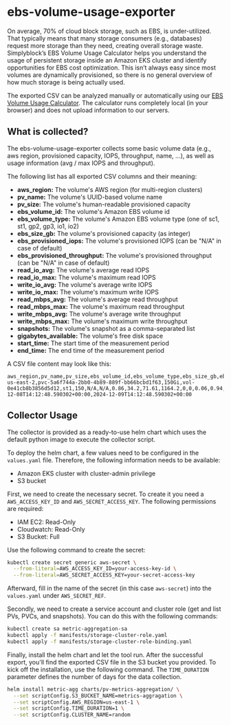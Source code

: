# ebs-volume-usage-exporter
On average, 70% of cloud block storage, such as EBS, is under-utilized. That typically means that many storage consumers (e.g., databases) request more storage than they need, creating overall storage waste. Simplyblock’s EBS Volume Usage Calculator helps you understand the usage of persistent storage inside an Amazon EKS cluster and identify opportunities for EBS cost optimization. This isn’t always easy since most volumes are dynamically provisioned, so there is no general overview of how much storage is being actually used.

The exported CSV can be analyzed manually or automatically using our [EBS Volume Usage Calculator](https://www.simplyblock.io/ebs-volume-usage-calculator/). The calculator runs completely local (in your browser) and does not upload information to our servers.

## What is collected?

The ebs-volume-usage-exporter collects some basic volume data (e.g., aws region, provisioned capacity, IOPS, throughput, name, ...), as well as usage information (avg / max IOPS and throughput).

The following list has all exported CSV columns and their meaning:
- **aws_region:** The volume's AWS region (for multi-region clusters)
- **pv_name:** The volume's UUID-based volume name
- **pv_size:** The volume's human-readable provisioned capacity
- **ebs_volume_id:** The volume's Amazon EBS volume id
- **ebs_volume_type:** The volume's Amazon EBS volume type (one of sc1, st1, gp2, gp3, io1, io2)
- **ebs_size_gb:** The volume's provisioned capacity (as integer)
- **ebs_provisioned_iops:** The volume's provisioned IOPS (can be "N/A" in case of default)
- **ebs_provisioned_throughput:** The volume's provisioned throughput (can be "N/A" in case of default)
- **read_io_avg:** The volume's average read IOPS
- **read_io_max:** The volume's maximum read IOPS
- **write_io_avg:** The volume's average write IOPS
- **write_io_max:** The volume's maximum write IOPS
- **read_mbps_avg:** The volume's average read throughput
- **read_mbps_max:** The volume's maximum read throughput
- **write_mbps_avg:** The volume's average write throughput
- **write_mbps_max:** The volume's maximum write throughput
- **snapshots:** The volume's snapshot as a comma-separated list
- **gigabytes_available:** The volume's free disk space
- **start_time:** The start time of the measurement period
- **end_time:** The end time of the measurement period

A CSV file content may look like this:
```csv
aws_region,pv_name,pv_size,ebs_volume_id,ebs_volume_type,ebs_size_gb,ebs_provisioned_iops,ebs_provisioned_throughput,read_io_avg,read_io_max,write_io_avg,write_io_max,read_mbps_avg,read_mbps_max,write_mbps_avg,write_mbps_max,snapshots,gigabytes_available,start_time,end_time
us-east-2,pvc-5a6f744a-2bb0-4b89-889f-bb66bcbd1f63,150Gi,vol-0e41cb8b3856d5d12,st1,150,N/A,N/A,0.86,34.2,71.61,1164.2,0,0,0.06,0.94,,146.57,2024-12-08T14:12:48.590302+00:00,2024-12-09T14:12:48.590302+00:00
```


## Collector Usage

The collector is provided as a ready-to-use helm chart which uses the default python image to execute the collector script.

To deploy the helm chart, a few values need to be configured in the `values.yaml` file. Therefore, the following information needs to be available:

  - Amazon EKS cluster with cluster-admin privilege
  - S3 bucket

First, we need to create the necessary secret. To create it you need a `AWS_ACCESS_KEY_ID` and `AWS_SECRET_ACCESS_KEY`. The following permissions are required:

- IAM EC2: Read-Only
- Cloudwatch: Read-Only
- S3 Bucket: Full

Use the following command to create the secret:

```bash
kubectl create secret generic aws-secret \
  --from-literal=AWS_ACCESS_KEY_ID=your-access-key-id \
  --from-literal=AWS_SECRET_ACCESS_KEY=your-secret-access-key
```

Afterward, fill in the name of the secret (in this case `aws-secret`) into the `values.yaml` under `AWS_SECRET_REF`.

Secondly, we need to create a service account and cluster role (get and list PVs, PVCs, and snapshots). You can do this with the following commands:

```bash
kubectl create sa metric-aggregation-sa
kubectl apply -f manifests/storage-cluster-role.yaml
kubectl apply -f manifests/storage-cluster-role-binding.yaml
```

Finally, install the helm chart and let the tool run. After the successful export, you'll find the exported CSV file in the S3 bucket you provided. To kick off the installation, use the following command. The `TIME_DURATION` parameter defines the number of days for the data collection.

```bash
helm install metric-agg charts/pv-metrics-aggregation/ \
  --set scriptConfig.S3_BUCKET_NAME=metrics-aggragation \
  --set scriptConfig.AWS_REGION=us-east-1 \
  --set scriptConfig.TIME_DURATION=1 \
  --set scriptConfig.CLUSTER_NAME=random
```
